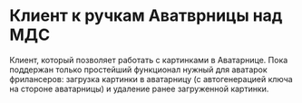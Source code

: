 Клиент к ручкам Аватврницы над МДС
======

Клиент, который позволяет работать с картинками в Аватарнице.
Пока поддержан только простейший функционал нужный для аватарок фрилансеров: загрузка картинки в аватарницу (с автогенерацией ключа на стороне аватарницы) и удаление ранее загруженной картинки.


